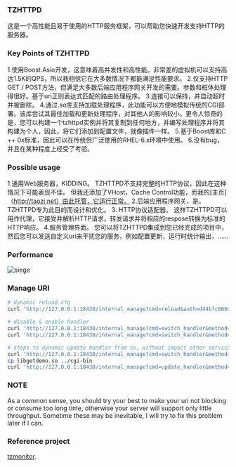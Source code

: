 ### TZHTTPD
这是一个高性能且易于使用的HTTP服务框架，可以帮助您快速开发支持HTTP的服务器。
### Key Points of TZHTTPD
1.使用Boost.Asio开发，这意味着高并发性和高性能。非常差的虚拟机可以支持高达1.5K的QPS，所以我相信它在大多数情况下都能满足性能要求。
2.仅支持HTTP GET / POST方法，但满足大多数后端应用程序网关开发的需要。参数和桩体处理得很好。基于uri正则表达式匹配的路由处理程序。
3.连接可以保持，并自动超时并被删除。
4.通过.so库支持加载处理程序，此功能可以方便地模拟传统的CGI部署。该库尝试其最佳加载和更新处理程序，对其他人的影响较小。更令人惊奇的是，您可以构建一个tzhttpd实例并将其复制到任何地方，并编写处理程序并将其构建为个人，因此，将它们添加到配置文件，就像插件一样。
5.基于Boost库和C ++ 0x标准，因此可以在传统但广泛使用的RHEL-6.x环境中使用。
6.没有bug，并且在某种程度上经受了考验。   

### Possible usage
1.通用Web服务器，KIDDING。 TZHTTPD不支持完整的HTTP协议，因此在这种情况下可能表现不佳。 但我还添加了VHost，Cache Control功能，而我的[主页]（http://taozj.net）由此托管，它运行正常。
2.后端应用程序网关，是。 TZHTTPD专为此目的而设计和优化。
3. HTTP协议适配器。 这样TZHTTPD可以用作代理，它接受并解析HTTP请求，转发请求并将相应的respose转换为标准的HTTP响应。
4.服务管理界面。 您可以将TZHTTPD集成到您已经完成的项目中，然后您可以发送自定义uri来干扰您的服务，例如配置更新，运行时统计输出，...... 

### Performance
![siege](siege.png?raw=true "siege")

### Manage URI
```bash
# dynamic reload cfg
curl 'http://127.0.0.1:18430/internal_manage?cmd=reload&auth=d44bfc666db304b2f72b4918c8b46f78'

# disable & enable handler
curl 'http://127.0.0.1:18430/internal_manage?cmd=switch_handler&method=get&path=^/cgi-bin/getdemo.cgi$&enable=off&auth=d44bfc666db304b2f72b4918c8b46f78'
curl 'http://127.0.0.1:18430/internal_manage?cmd=switch_handler&method=get&path=^/cgi-bin/getdemo.cgi$&enable=on&auth=d44bfc666db304b2f72b4918c8b46f78'

# steps to dynamic update handler from so, without impact other service
curl 'http://127.0.0.1:18430/internal_manage?cmd=switch_handler&method=get&path=^/cgi-bin/getdemo.cgi$&enable=off&auth=d44bfc666db304b2f72b4918c8b46f78'
cp libgetdemo.so ../cgi-bin 
curl 'http://127.0.0.1:18430/internal_manage?cmd=update_handler&method=get&path=^/cgi-bin/getdemo.cgi$&enable=on&auth=d44bfc666db304b2f72b4918c8b46f78'
```

### NOTE
As a common sense, you should try your best to make your uri not blocking or consume too long time, otherwise your server will support only little throughput. Sometime these may be inevitable, I will try to fix this problem later if I can.

### Reference project   
[tzmonitor](https://github.com/taozhijiang/tzmonitor).   

